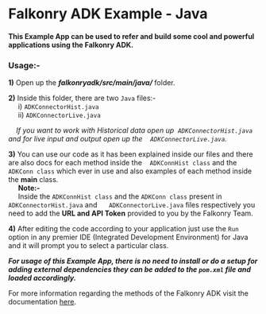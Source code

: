# Falkonry ADK Example - Java
#### This Example App can be used to refer and build some cool and powerful applications using the Falkonry ADK.

### Usage:-

**1)** Open up the **_falkonryadk/src/main/java/_** folder.<br>

**2)** Inside this folder, there are two `Java` files:-<br>
&nbsp;&nbsp;&nbsp;&nbsp; i) `ADKConnectorHist.java` <br>
&nbsp;&nbsp;&nbsp;&nbsp; ii) `ADKConnectorLive.java` <br>

&nbsp;&nbsp;&nbsp;&nbsp;_If you want to work with Historical data open up &nbsp;`ADKConnectorHist.java` and for live
input and output open up the &nbsp;&nbsp;&nbsp;`ADKConnectorLive.java`._ <br>

**3)** You can use our code as it has been explained inside our files and
there are also docs for each method inside the &nbsp;&nbsp;&nbsp;`ADKConnHist class`
and the `ADKConn class` which ever in use and also examples of each
method inside the **main** class.<br>
&nbsp;&nbsp;&nbsp;&nbsp; **Note:-** <br>
&nbsp;&nbsp;&nbsp;&nbsp; Inside the `ADKConnHist class` and the `ADKConn class` present in `ADKConnectorHist.java` and &nbsp;&nbsp;&nbsp;&nbsp;&nbsp;`ADKConnectorLive.java` files
respectively you need to add the **URL and API Token** provided to you by the Falkonry Team.

**4)** After editing the code according to your application just use the `Run` option in any premier IDE (Integrated Development Environment) for Java and it will prompt you to select a particular class.

**_For usage of this Example App, there is no need to install or do a setup for adding external dependencies they can be added to the `pom.xml` file and loaded accordingly._**<br>

 For more information regarding the methods of the Falkonry ADK visit the documentation [here](https://help.falkonry.com/en/latest/adk_documentation.html).
